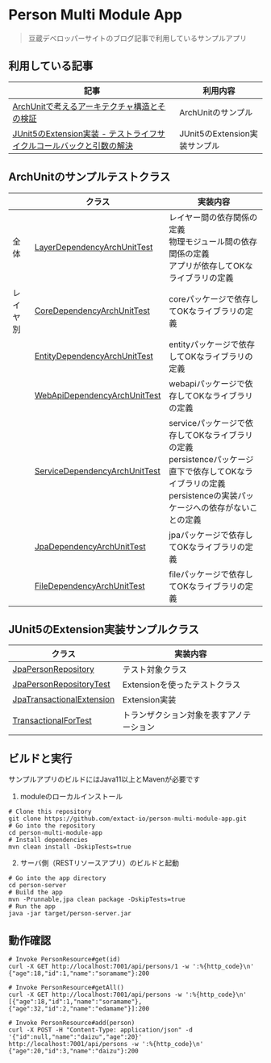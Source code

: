# Person Multi Module App
> 豆蔵デベロッパーサイトのブログ記事で利用しているサンプルアプリ

## 利用している記事

|記事| 利用内容 |
|---|---|
|[ArchUnitで考えるアーキテクチャ構造とその検証](https://developer.mamezou-tech.com/blogs/2022/05/19/archunit-and-architechure/)| ArchUnitのサンプル|
|[JUnit5のExtension実装 - テストライフサイクルコールバックと引数の解決](https://developer.mamezou-tech.com/blogs/2022/05/29/junit5-extension/)| JUnit5のExtension実装サンプル|

## ArchUnitのサンプルテストクラス
||クラス|実装内容|
|---|---|---|
|全体|[LayerDependencyArchUnitTest](/person-server/src/test/java/io/extact/sample/LayerDependencyArchUnitTest.java) | レイヤー間の依存関係の定義<br>物理モジュール間の依存関係の定義<br>アプリが依存してOKなライブラリの定義|
|レイヤ別|[CoreDependencyArchUnitTest](/person-core/src/test/java/io/extact/sample/core/CoreDependencyArchUnitTest.java)|coreパッケージで依存してOKなライブラリの定義|
||[EntityDependencyArchUnitTest](/person-entity/src/test/java/io/extact/sample/person/entity/EntityDependencyArchUnitTest.java)|entityパッケージで依存してOKなライブラリの定義|
||[WebApiDependencyArchUnitTest](/person-server/src/test/java/io/extact/sample/person/webapi/WebApiDependencyArchUnitTest.java)|webapiパッケージで依存してOKなライブラリの定義|
||[ServiceDependencyArchUnitTest](/person-service/src/test/java/io/extact/sample/service/ServiceDependencyArchUnitTest.java)|serviceパッケージで依存してOKなライブラリの定義<br>persistenceパッケージ直下で依存してOKなライブラリの定義<br>persistenceの実装パッケージへの依存がないことの定義|
||[JpaDependencyArchUnitTest](/person-persistence-jpa/src/test/java/io/extact/sample/person/persistence/jpa/JpaDependencyArchUnitTest.java)|jpaパッケージで依存してOKなライブラリの定義|
||[FileDependencyArchUnitTest](/person-persistence-file/src/test/java/io/extact/sample/person/persistence/file/FileDependencyArchUnitTest.java)|fileパッケージで依存してOKなライブラリの定義|

## JUnit5のExtension実装サンプルクラス
|クラス|実装内容|
|---|---|
|[JpaPersonRepository](/person-persistence-jpa/src/main/java/io/extact/sample/person/persistence/jpa/JpaPersonRepository.java) | テスト対象クラス|
|[JpaPersonRepositoryTest](/person-persistence-jpa/src/test/java/io/extact/sample/person/persistence/jpa/JpaPersonRepositoryTest.java) | Extensionを使ったテストクラス|
|[JpaTransactionalExtension](/person-persistence-jpa/src/test/java/io/extact/sample/person/persistence/jpa/junit5/JpaTransactionalExtension.java) | Extension実装|
|[TransactionalForTest](/person-persistence-jpa/src/test/java/io/extact/sample/person/persistence/jpa/junit5/TransactionalForTest.java) | トランザクション対象を表すアノテーション|


## ビルドと実行
サンプルアプリのビルドにはJava11以上とMavenが必要です

1. moduleのローカルインストール
``` shell
# Clone this repository
git clone https://github.com/extact-io/person-multi-module-app.git
# Go into the repository
cd person-multi-module-app
# Install dependencies
mvn clean install -DskipTests=true
```

2. サーバ側（RESTリソースアプリ）のビルドと起動
``` shell
# Go into the app directory
cd person-server
# Build the app
mvn -Prunnable,jpa clean package -DskipTests=true
# Run the app
java -jar target/person-server.jar
```

## 動作確認
```shell
# Invoke PersonResource#get(id)
curl -X GET http://localhost:7001/api/persons/1 -w ':%{http_code}\n'
{"age":18,"id":1,"name":"soramame"}:200

# Invoke PersonResource#getAll()
curl -X GET http://localhost:7001/api/persons -w ':%{http_code}\n'
[{"age":18,"id":1,"name":"soramame"},{"age":32,"id":2,"name":"edamame"}]:200

# Invoke PersonResource#add(person)
curl -X POST -H "Content-Type: application/json" -d '{"id":null,"name":"daizu","age":20}' http://localhost:7001/api/persons -w ':%{http_code}\n'
{"age":20,"id":3,"name":"daizu"}:200

```



